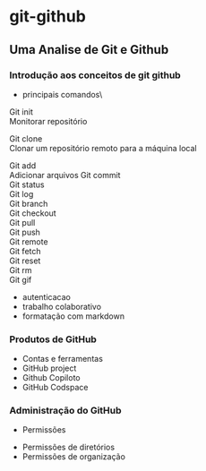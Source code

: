 # git-github

## Uma Analise de Git e Github

### Introdução aos conceitos de git github
* principais comandos\

Git init\
Monitorar repositório

Git clone\
Clonar um repositório remoto para a máquina local

Git add\
Adicionar arquivos
Git commit\
Git status\
Git log\
Git branch\
Git checkout\
Git pull\
Git push\
Git remote\
Git fetch\
Git reset\
Git rm\
Git gif
* autenticacao
* trabalho colaborativo
* formatação com markdown

### Produtos de GitHub
* Contas e ferramentas 
* GitHub project
* Github Copiloto
* GitHub Codspace

### Administração do GitHub
* Permissões 
- Permissões de diretórios 
- Permissões de organização 



